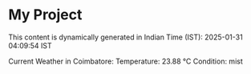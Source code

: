 # My Project

This content is dynamically generated in Indian Time (IST): 2025-01-31 04:09:54 IST


Current Weather in Coimbatore:
Temperature: 23.88 °C
Condition: mist
